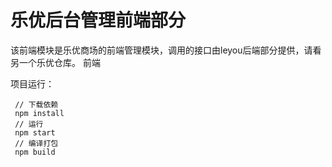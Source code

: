 # 乐优后台管理前端部分
该前端模块是乐优商场的前端管理模块，调用的接口由leyou后端部分提供，请看另一个乐优仓库。
前端

项目运行：
```shell
 // 下载依赖
 npm install
 // 运行
 npm start
 // 编译打包
 npm build
```
